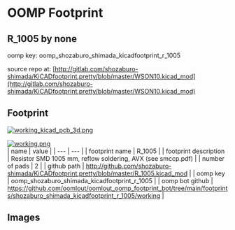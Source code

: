 # OOMP Footprint  
## R_1005  by none  
  
oomp key: oomp_shozaburo_shimada_kicadfootprint_r_1005  
  
source repo at: [http://gitlab.com/shozaburo-shimada/KiCADfootprint.pretty/blob/master/WSON10.kicad_mod](http://gitlab.com/shozaburo-shimada/KiCADfootprint.pretty/blob/master/WSON10.kicad_mod)  
## Footprint  
  
[![working_kicad_pcb_3d.png](working_kicad_pcb_3d_600.png)](working_kicad_pcb_3d.png)  
  
[![working.png](working_600.png)](working.png)  
| name | value | 
| --- | --- | 
| footprint name | R_1005 | 
| footprint description | Resistor SMD 1005 mm, reflow soldering, AVX (see smccp.pdf) | 
| number of pads | 2 | 
| github path | http://github.com/shozaburo-shimada/KiCADfootprint.pretty/blob/master/R_1005.kicad_mod | 
| oomp key | oomp_shozaburo_shimada_kicadfootprint_r_1005 | 
| oomp bot github | https://github.com/oomlout/oomlout_oomp_footprint_bot/tree/main/footprints/shozaburo_shimada_kicadfootprint_r_1005/working | 
## Images  
